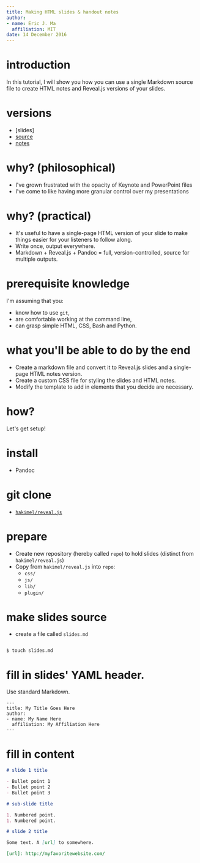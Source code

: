 ```yaml
---
title: Making HTML slides & handout notes
author:
- name: Eric J. Ma
  affiliation: MIT
date: 14 December 2016
---
```


# introduction

In this tutorial, I will show you how you can use a single Markdown source file to create HTML notes and Reveal.js versions of your slides.

# versions

- [slides]
- [source]
- [notes]

[source]: https://www.github.com/ericmjl/pandoc-reveal-tutorial
[notes]: http://ericmjl.github.io/pandoc-reveal-tutorial

# why? (philosophical)

- I've grown frustrated with the opacity of Keynote and PowerPoint files
- I've come to like having more granular control over my presentations

# why? (practical)

- It's useful to have a single-page HTML version of your slide to make things easier for your listeners to follow along.
- Write once, output everywhere.
- Markdown + Reveal.js + Pandoc = full, version-controlled, source for multiple outputs.

# prerequisite knowledge

I'm assuming that you:

- know how to use `git`,
- are comfortable working at the command line,
- can grasp simple HTML, CSS, Bash and Python.

# what you'll be able to do by the end

- Create a markdown file and convert it to Reveal.js slides and a single-page HTML notes version.
- Create a custom CSS file for styling the slides and HTML notes.
- Modify the template to add in elements that you decide are necessary.

# how?

Let's get setup!

# install

- Pandoc

# git clone

- [`hakimel/reveal.js`](https://github.com/hakimel/reveal.js)

# prepare
- Create new repository (hereby called `repo`) to hold slides (distinct from `hakimel/reveal.js`)
- Copy from `hakimel/reveal.js` into `repo`:
    - `css/`
    - `js/`
    - `lib/`
    - `plugin/`

# make slides source

- create a file called `slides.md`

```

$ touch slides.md

```

# fill in slides' YAML header.

Use standard Markdown.

```
---
title: My Title Goes Here
author:
- name: My Name Here
  affiliation: My Affiliation Here
---
```

# fill in content

```markdown
# slide 1 title

- Bullet point 1
- Bullet point 2
- Bullet point 3

# sub-slide title

1. Numbered point.
1. Numbered point.

# slide 2 title

Some text. A [url] to somewhere.

[url]: http://myfavoritewebsite.com/
```
